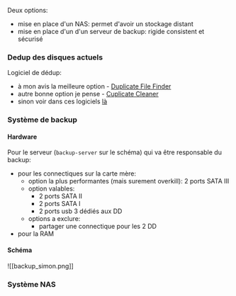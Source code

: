 Deux options:
- mise en place d'un NAS: permet d'avoir un stockage distant 
- mise en place d'un d'un serveur de backup: rigide consistent et sécurisé

### Dedup des disques actuels

Logiciel de dédup: 
- à mon avis la meilleure option - [Duplicate File Finder](https://www.auslogics.com/en/software/duplicate-file-finder/)
- autre bonne option je pense - [Cuplicate Cleaner](https://www.pcastuces.com/logitheque/duplicate_cleaner.htm)
- sinon voir dans ces logiciels [là](https://www.ionos.com/digitalguide/server/know-how/finding-duplicate-files-in-windows/) 

### Système de backup

#### Hardware

Pour le serveur (`backup-server` sur le schéma) qui va être responsable du backup:
- pour les connectiques sur la carte mère:
	- option la plus performantes (mais surement overkill): 2 ports SATA  III
	- option valables:
		- 2 ports SATA II
		- 2 ports SATA I
		- 2 ports usb 3 dédiés aux DD
	- options a exclure:
		- partager une connectique pour les 2 DD
- pour la RAM 

#### Schéma

![[backup_simon.png]]


### Système NAS

